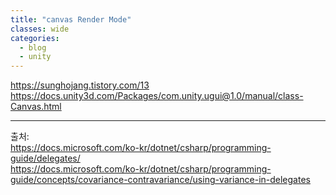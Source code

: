 ```yaml
---
title: "canvas Render Mode"
classes: wide
categories: 
  - blog
  - unity
---
```

   

https://sunghojang.tistory.com/13
https://docs.unity3d.com/Packages/com.unity.ugui@1.0/manual/class-Canvas.html

  
---  
출처:   
<https://docs.microsoft.com/ko-kr/dotnet/csharp/programming-guide/delegates/>  
<https://docs.microsoft.com/ko-kr/dotnet/csharp/programming-guide/concepts/covariance-contravariance/using-variance-in-delegates>
